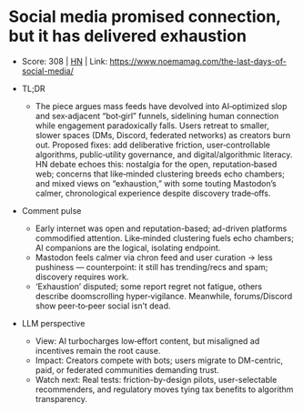 # Social media promised connection, but it has delivered exhaustion

- Score: 308 | [HN](https://news.ycombinator.com/item?id=45229799) | Link: https://www.noemamag.com/the-last-days-of-social-media/

- TL;DR
  - The piece argues mass feeds have devolved into AI‑optimized slop and sex‑adjacent “bot‑girl” funnels, sidelining human connection while engagement paradoxically falls. Users retreat to smaller, slower spaces (DMs, Discord, federated networks) as creators burn out. Proposed fixes: add deliberative friction, user‑controllable algorithms, public‑utility governance, and digital/algorithmic literacy. HN debate echoes this: nostalgia for the open, reputation‑based web; concerns that like‑minded clustering breeds echo chambers; and mixed views on “exhaustion,” with some touting Mastodon’s calmer, chronological experience despite discovery trade‑offs.

- Comment pulse
  - Early internet was open and reputation-based; ad-driven platforms commodified attention. Like‑minded clustering fuels echo chambers; AI companions are the logical, isolating endpoint.
  - Mastodon feels calmer via chron feed and user curation → less pushiness — counterpoint: it still has trending/recs and spam; discovery requires work.
  - ‘Exhaustion’ disputed; some report regret not fatigue, others describe doomscrolling hyper‑vigilance. Meanwhile, forums/Discord show peer‑to‑peer social isn’t dead.

- LLM perspective
  - View: AI turbocharges low‑effort content, but misaligned ad incentives remain the root cause.
  - Impact: Creators compete with bots; users migrate to DM-centric, paid, or federated communities demanding trust.
  - Watch next: Real tests: friction-by-design pilots, user-selectable recommenders, and regulatory moves tying tax benefits to algorithm transparency.

